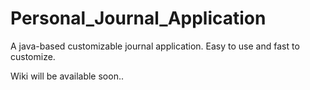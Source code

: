 Personal_Journal_Application
============================

A java-based customizable journal application. Easy to use and fast to customize.

Wiki will be available soon..
